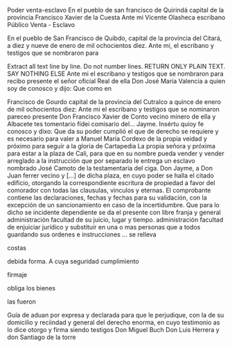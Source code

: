 Poder venta-esclavo
En el pueblo de san francisco de Quirindá
capital de la provincia
Francisco Xavier de la Cuesta
Ante mi
Vicente Olasheca
escribano Público
Venta - Esclavo

En el pueblo de San Francisco de Quibdo, capital de la provincia del Citará, a diez y nueve de enero de mil ochocientos diez. Ante mi, el escribano y testigos que se nombraron para

Extract all text line by line. Do not number lines. RETURN ONLY PLAIN TEXT. SAY NOTHING ELSE
Ante mi el escribano y testigos que se nombraron para recibo presente el señor oficial Real de ella Don José María Valencia a quien soy de conosco y dijo: Que como en

Francisco de Gourdo capital de la provincia del Cutralco a quince de enero de mil ochocientos diez: Ante mi el escribano y testigos que se nominaron pareceo presente Don Francisco Xavier de Conto vecino minero de ella y Albacete tes
tomentario fídei comisario del... Jayme. Insértu quíoy fe conosco y dixo: Que da su poder cumplió el que de derecho se requiere y es necesario para valer a Manuel Maria Cordexo de la propia veidad y próximo para seguir a la gloria de Cartapedia
La propia señora y próxima para estar a la plaza de Cali, para que en su nombre pueda vender y vender arreglado a la instrucción que por separado le entrega un esclavo nombrado José Camoto de la testamentaria del ciga.
Don Jayme, a Don Juan ferrer vecino y [...] de dicha plaza, en cuyo poder se halla el citado edificio, otorgando la correspondiente escritura de propiedad a favor del comorador con todas las clausulas, vinculos y eternas.
El comprobante contiene las declaraciones, fechas y fechas para su validación, con la excepción de un sancionamiento en caso de la incertidumbre. Que para lo dicho se incidente dependiente se da el presente con libre franja y general administración facultad de su juicio, lugar y tiempo.
administración
facultad
de
enjuiciar
jurídico
y
substituir
en
una
o
mas
personas
que
a
todos
guardando
sus
ordenes
e
instrucciones
...
se
relleva

costas

debida
forma.
A
cuya
seguridad
cumplimiento

firmaje

obliga
los
bienes

las
fueron

Guía de aduan por expresa y declarada para que le perjudique, con la de su domicilio y reciindad y general del derecho enorma, en cuyo testimonio as lo dice otorgo y firma siendo testigos Don Miguel Buch Don Luis Herrera y don Santiago de la torre